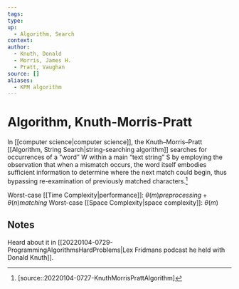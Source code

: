 ```yaml
---
tags: 
type:
up:
  - Algorithm, Search
context:
author:
  - Knuth, Donald
  - Morris, James H.
  - Pratt, Vaughan
source: []
aliases:
  - KPM algorithm
---
```


# Algorithm, Knuth-Morris-Pratt

In [[computer science|computer science]], the Knuth–Morris–Pratt [[Algorithm, String Search|string-searching algorithm]] searches for occurrences of a “word” W within a main “text string” S by employing the observation that when a mismatch occurs, the word itself embodies sufficient information to determine where the next match could begin, thus bypassing re-examination of previously matched characters.[^1]

Worst-case [[Time Complexity|performance]]: $\theta(m) preprocessing + \theta(n) matching$
Worst-case [[Space Complexity|space complexity]]: $\theta(m)$
## Notes

Heard about it in [[20220104-0729-ProgrammingAlgorithmsHardProblems|Lex Fridmans podcast he held with Donald Knuth]].

[^1]: [source::20220104-0727-KnuthMorrisPrattAlgorithm]

